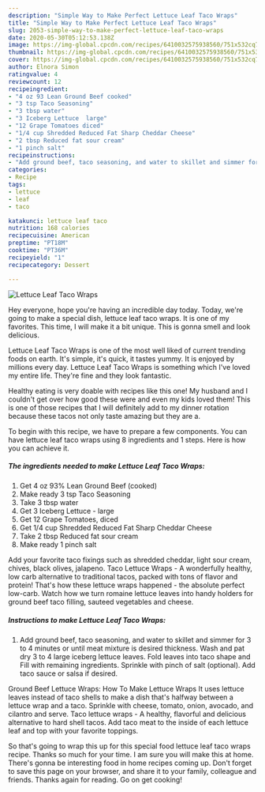 ```yaml
---
description: "Simple Way to Make Perfect Lettuce Leaf Taco Wraps"
title: "Simple Way to Make Perfect Lettuce Leaf Taco Wraps"
slug: 2053-simple-way-to-make-perfect-lettuce-leaf-taco-wraps
date: 2020-05-30T05:12:53.138Z
image: https://img-global.cpcdn.com/recipes/6410032575938560/751x532cq70/lettuce-leaf-taco-wraps-recipe-main-photo.jpg
thumbnail: https://img-global.cpcdn.com/recipes/6410032575938560/751x532cq70/lettuce-leaf-taco-wraps-recipe-main-photo.jpg
cover: https://img-global.cpcdn.com/recipes/6410032575938560/751x532cq70/lettuce-leaf-taco-wraps-recipe-main-photo.jpg
author: Elnora Simon
ratingvalue: 4
reviewcount: 12
recipeingredient:
- "4 oz 93 Lean Ground Beef cooked"
- "3 tsp Taco Seasoning"
- "3 tbsp water"
- "3 Iceberg Lettuce  large"
- "12 Grape Tomatoes diced"
- "1/4 cup Shredded Reduced Fat Sharp Cheddar Cheese"
- "2 tbsp Reduced fat sour cream"
- "1 pinch salt"
recipeinstructions:
- "Add ground beef, taco seasoning, and water to skillet and simmer for 3 to 4 minutes or until meat mixture is desired thickness. Wash and pat dry 3 to 4 large iceberg lettuce leaves.  Fold leaves into taco shape and Fill with remaining ingredients. Sprinkle with pinch of salt (optional). Add taco sauce or salsa if desired."
categories:
- Recipe
tags:
- lettuce
- leaf
- taco

katakunci: lettuce leaf taco 
nutrition: 168 calories
recipecuisine: American
preptime: "PT18M"
cooktime: "PT36M"
recipeyield: "1"
recipecategory: Dessert

---
```



![Lettuce Leaf Taco Wraps](https://img-global.cpcdn.com/recipes/6410032575938560/751x532cq70/lettuce-leaf-taco-wraps-recipe-main-photo.jpg)

Hey everyone, hope you're having an incredible day today. Today, we're going to make a special dish, lettuce leaf taco wraps. It is one of my favorites. This time, I will make it a bit unique. This is gonna smell and look delicious.

Lettuce Leaf Taco Wraps is one of the most well liked of current trending foods on earth. It's simple, it's quick, it tastes yummy. It is enjoyed by millions every day. Lettuce Leaf Taco Wraps is something which I've loved my entire life. They're fine and they look fantastic.

Healthy eating is very doable with recipes like this one! My husband and I couldn&#39;t get over how good these were and even my kids loved them! This is one of those recipes that I will definitely add to my dinner rotation because these tacos not only taste amazing but they are a.


To begin with this recipe, we have to prepare a few components. You can have lettuce leaf taco wraps using 8 ingredients and 1 steps. Here is how you can achieve it.

<!--inarticleads1-->

##### The ingredients needed to make Lettuce Leaf Taco Wraps:

1. Get 4 oz 93% Lean Ground Beef (cooked)
1. Make ready 3 tsp Taco Seasoning
1. Take 3 tbsp water
1. Get 3 Iceberg Lettuce - large
1. Get 12 Grape Tomatoes, diced
1. Get 1/4 cup Shredded Reduced Fat Sharp Cheddar Cheese
1. Take 2 tbsp Reduced fat sour cream
1. Make ready 1 pinch salt


Add your favorite taco fixings such as shredded cheddar, light sour cream, chives, black olives, jalapeno. Taco Lettuce Wraps - A wonderfully healthy, low carb alternative to traditional tacos, packed with tons of flavor and protein! That&#39;s how these lettuce wraps happened - the absolute perfect low-carb. Watch how we turn romaine lettuce leaves into handy holders for ground beef taco filling, sauteed vegetables and cheese. 

<!--inarticleads2-->

##### Instructions to make Lettuce Leaf Taco Wraps:

1. Add ground beef, taco seasoning, and water to skillet and simmer for 3 to 4 minutes or until meat mixture is desired thickness. Wash and pat dry 3 to 4 large iceberg lettuce leaves.  Fold leaves into taco shape and Fill with remaining ingredients. Sprinkle with pinch of salt (optional). Add taco sauce or salsa if desired.


Ground Beef Lettuce Wraps: How To Make Lettuce Wraps It uses lettuce leaves instead of taco shells to make a dish that&#39;s halfway between a lettuce wrap and a taco. Sprinkle with cheese, tomato, onion, avocado, and cilantro and serve. Taco lettuce wraps - A healthy, flavorful and delicious alternative to hard shell tacos. Add taco meat to the inside of each lettuce leaf and top with your favorite toppings. 

So that's going to wrap this up for this special food lettuce leaf taco wraps recipe. Thanks so much for your time. I am sure you will make this at home. There's gonna be interesting food in home recipes coming up. Don't forget to save this page on your browser, and share it to your family, colleague and friends. Thanks again for reading. Go on get cooking!
